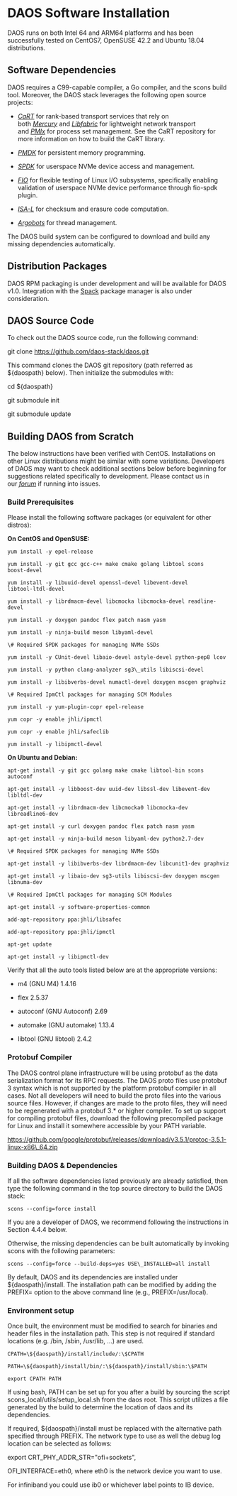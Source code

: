 DAOS Software Installation
==========================

DAOS runs on both Intel 64 and ARM64 platforms and has been
successfully tested on CentOS7, OpenSUSE 42.2 and Ubuntu 18.04
distributions.

Software Dependencies
---------------------

DAOS requires a C99-capable compiler, a Go compiler, and the scons
build tool. Moreover, the DAOS stack leverages the following open source
projects:

-   [*CaRT*](https://github.com/daos-stack/cart) for rank-based
    transport services that rely on
    both [*Mercury*](https://mercury-hpc.github.io/) and [*Libfabric*](https://ofiwg.github.io/libfabric/) for
    lightweight network transport
    and [*PMIx*](https://github.com/pmix/master) for process set
    management. See the CaRT repository for more information on how to
    build the CaRT library.

-   [*PMDK*](https://github.com/pmem/pmdk.git) for persistent memory
    programming.

-   [*SPDK*](http://spdk.io/) for userspace NVMe device access and
    management.

-   [*FIO*](https://github.com/axboe/fio) for flexible testing of Linux
    I/O subsystems, specifically enabling validation of userspace NVMe
    device performance through fio-spdk plugin.

-   [*ISA-L*](https://github.com/01org/isa-l) for checksum and erasure
    code computation.

-   [*Argobots*](https://github.com/pmodels/argobots) for thread
    management.

The DAOS build system can be configured to download and build any
missing dependencies automatically.

Distribution Packages
---------------------

DAOS RPM packaging is under development and will be available for DAOS
v1.0. Integration with the [Spack](https://spack.io/) package manager is
also under consideration.

DAOS Source Code
----------------

To check out the DAOS source code, run the following command:

git clone https://github.com/daos-stack/daos.git

This command clones the DAOS git repository (path referred as
\${daospath} below). Then initialize the submodules with:

cd \${daospath}

git submodule init

git submodule update

Building DAOS from Scratch
--------------------------

The below instructions have been verified with CentOS. Installations on
other Linux distributions might be similar with some variations.
Developers of DAOS may want to check additional sections below before
beginning for suggestions related specifically to development. Please
contact us in our [*forum*](https://daos.groups.io/g/daos) if running
into issues.

### Build Prerequisites

Please install the following software packages (or equivalent for other
distros):

**On CentOS and OpenSUSE:**

    yum install -y epel-release

    yum install -y git gcc gcc-c++ make cmake golang libtool scons
    boost-devel

    yum install -y libuuid-devel openssl-devel libevent-devel
    libtool-ltdl-devel

    yum install -y librdmacm-devel libcmocka libcmocka-devel readline-devel

    yum install -y doxygen pandoc flex patch nasm yasm

    yum install -y ninja-build meson libyaml-devel

    \# Required SPDK packages for managing NVMe SSDs

    yum install -y CUnit-devel libaio-devel astyle-devel python-pep8 lcov

    yum install -y python clang-analyzer sg3\_utils libiscsi-devel

    yum install -y libibverbs-devel numactl-devel doxygen mscgen graphviz

    \# Required IpmCtl packages for managing SCM Modules

    yum install -y yum-plugin-copr epel-release

    yum copr -y enable jhli/ipmctl

    yum copr -y enable jhli/safeclib

    yum install -y libipmctl-devel

**On Ubuntu and Debian:**

    apt-get install -y git gcc golang make cmake libtool-bin scons autoconf

    apt-get install -y libboost-dev uuid-dev libssl-dev libevent-dev
    libltdl-dev

    apt-get install -y librdmacm-dev libcmocka0 libcmocka-dev
    libreadline6-dev

    apt-get install -y curl doxygen pandoc flex patch nasm yasm

    apt-get install -y ninja-build meson libyaml-dev python2.7-dev

    \# Required SPDK packages for managing NVMe SSDs

    apt-get install -y libibverbs-dev librdmacm-dev libcunit1-dev graphviz

    apt-get install -y libaio-dev sg3-utils libiscsi-dev doxygen mscgen
    libnuma-dev

    \# Required IpmCtl packages for managing SCM Modules

    apt-get install -y software-properties-common

    add-apt-repository ppa:jhli/libsafec

    add-apt-repository ppa:jhli/ipmctl

    apt-get update

    apt-get install -y libipmctl-dev

Verify that all the auto tools listed below are at the appropriate
versions:

-   m4 (GNU M4) 1.4.16

-   flex 2.5.37

-   autoconf (GNU Autoconf) 2.69

-   automake (GNU automake) 1.13.4

-   libtool (GNU libtool) 2.4.2

### Protobuf Compiler

The DAOS control plane infrastructure will be using protobuf as the data
serialization format for its RPC requests. The DAOS proto files use
protobuf 3 syntax which is not supported by the platform protobuf
compiler in all cases. Not all developers will need to build the proto
files into the various source files. However, if changes are made to the
proto files, they will need to be regenerated with a protobuf 3.\* or
higher compiler. To set up support for compiling protobuf files,
download the following precompiled package for Linux and install it
somewhere accessible by your PATH variable.

https://github.com/google/protobuf/releases/download/v3.5.1/protoc-3.5.1-linux-x86\_64.zip

### Building DAOS & Dependencies

If all the software dependencies listed previously are already
satisfied, then type the following command in the top source directory
to build the DAOS stack:

    scons --config=force install

If you are a developer of DAOS, we recommend following the instructions
in Section 4.4.4 below.

Otherwise, the missing dependencies can be built automatically by
invoking scons with the following parameters:

    scons --config=force --build-deps=yes USE\_INSTALLED=all install

By default, DAOS and its dependencies are installed under
\${daospath}/install. The installation path can be modified by adding
the PREFIX= option to the above command line (e.g., PREFIX=/usr/local).

### Environment setup

Once built, the environment must be modified to search for binaries and
header files in the installation path. This step is not required if
standard locations (e.g. /bin, /sbin, /usr/lib, ...) are used.

    CPATH=\${daospath}/install/include/:\$CPATH

    PATH=\${daospath}/install/bin/:\${daospath}/install/sbin:\$PATH

    export CPATH PATH

If using bash, PATH can be set up for you after a build by sourcing the
script scons\_local/utils/setup\_local.sh from the daos root. This
script utilizes a file generated by the build to determine the location
of daos and its dependencies.

If required, \${daospath}/install must be replaced with the alternative
path specified through PREFIX. The network type to use as well the debug
log location can be selected as follows:

export CRT\_PHY\_ADDR\_STR="ofi+sockets",

OFI\_INTERFACE=eth0, where eth0 is the network device you want to use.

For infiniband you could use ib0 or whichever label points to IB device.
